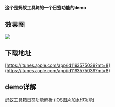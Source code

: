 **这个是蚂蚁工具箱的一个日签功能的demo**

## 效果图

![](http://cdn.hudongdong.com/usr/uploads/2017/10/1594015936.jpg)

## 下载地址

[https://itunes.apple.com/app/id1193575039?mt=8](https://itunes.apple.com/app/id1193575039?mt=8)

## demo详解

[蚂蚁工具箱日签功能解析 (iOS图片加水印功能)](http://www.hudongdong.com/ios/632.html)